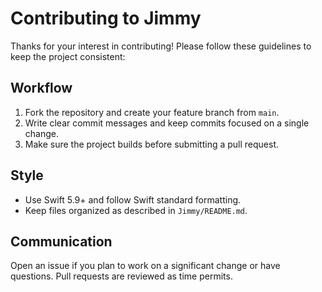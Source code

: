 # Contributing to Jimmy

Thanks for your interest in contributing! Please follow these guidelines to keep the project consistent:

## Workflow

1. Fork the repository and create your feature branch from `main`.
2. Write clear commit messages and keep commits focused on a single change.
3. Make sure the project builds before submitting a pull request.

## Style

- Use Swift 5.9+ and follow Swift standard formatting.
- Keep files organized as described in `Jimmy/README.md`.

## Communication

Open an issue if you plan to work on a significant change or have questions. Pull requests are reviewed as time permits.
